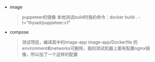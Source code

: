 - image
    > puppeteer的镜像
    > 本地测试build时我的命令：docker build . -t="thyiad/puppeteer:v1"
- compose
    > 测试项目，编译其中的image-app
    > image-app/Dockerfile 的environment和networks可删除，我的测试机器上面有配置nginx镜像，所以加了一个这样的配置